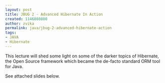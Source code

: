 ```yaml
---
layout: post
title: JBUG 2 - Advanced Hibernate In Action
created: 1146808800
author: zvika
permalink: java/jbug-2-advanced-hibernate-action
tags:
- JAVA
- Hibernate
---
```

<p>This lecture will shed some light on some of the darker topics of Hibernate, the Open Source framework which became the de-facto standard ORM tool for Java.</p>
<p>See attached slides below.</p>
